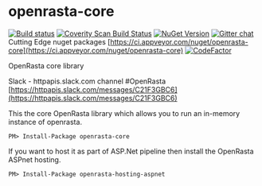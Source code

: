 # openrasta-core
[![Build status](https://ci.appveyor.com/api/projects/status/9hs2nqmpwrxs2ksi?svg=true)](https://ci.appveyor.com/project/OpenRasta/openrasta-core)
[![Coverity Scan Build Status](https://scan.coverity.com/projects/2837/badge.svg)](https://scan.coverity.com/projects/2837)
[![NuGet Version](http://img.shields.io/nuget/v/openrasta-core.svg)](https://www.nuget.org/packages/openrasta-core/)
[![Gitter chat](https://badges.gitter.im/openrasta/general.png)](https://gitter.im/openrasta/general)
Cutting Edge nuget packages
[https://ci.appveyor.com/nuget/openrasta-core](https://ci.appveyor.com/nuget/openrasta-core)
[![CodeFactor](https://www.codefactor.io/repository/github/openrasta/openrasta-core/badge)](https://www.codefactor.io/repository/github/openrasta/openrasta-core)

OpenRasta core library

Slack - httpapis.slack.com channel #OpenRasta [https://httpapis.slack.com/messages/C21F3GBC6](https://httpapis.slack.com/messages/C21F3GBC6)

This the core OpenRasta library which allows you to run an in-memory instance of openrasta.

``
PM> Install-Package openrasta-core
``

If you want to host it as part of ASP.Net pipeline then install the OpenRasta ASPnet hosting.

``
PM> Install-Package openrasta-hosting-aspnet
``
